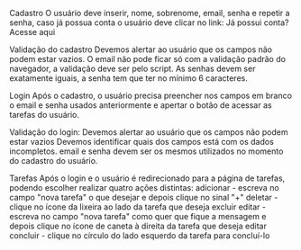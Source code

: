 Cadastro
O usuário deve inserir, nome, sobrenome, email, senha e repetir a senha, caso já  possua 
conta o usuário deve clicar no link: Já possui conta? Acesse aqui

Validação do cadastro
Devemos alertar ao usuário que os campos não podem estar vazios.
O email não pode ficar só com a validação padrão do navegador, a validação deve ser pelo script.
As senhas devem ser exatamente iguais, a senha tem que ter no mínimo 6 caracteres.

Login
Após o cadastro, o usuário precisa preencher nos campos em branco o email e senha usados anteriormente e apertar o botão de acessar as tarefas do usuário.

Validação do login:
Devemos alertar ao usuário que os campos não podem estar vazios
Devemos identificar quais dos campos está com os dados incompletos.
email e senha devem ser os mesmos utilizados no momento do cadastro do usuário.

Tarefas
Após o login e o usuário é redirecionado para a página de tarefas, podendo escolher realizar quatro ações distintas:
    adicionar - escreva no campo "nova tarefa" o que desejar e depois clique no sinal  "+"
    deletar - clique no ícone da lixeira ao lado da tarefa que deseja excluir
    editar - escreva no campo "nova tarefa" como quer que fique a mensagem e depois clique no ícone de caneta à direita da tarefa que deseja editar
    concluir - clique no círculo do lado esquerdo da tarefa para concluí-lo